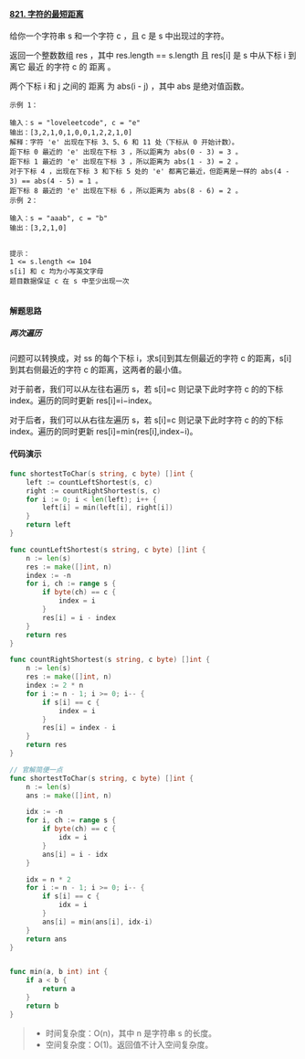 #### [821. 字符的最短距离](https://leetcode-cn.com/problems/shortest-distance-to-a-character/)

给你一个字符串 s 和一个字符 c ，且 c 是 s 中出现过的字符。

返回一个整数数组 res ，其中 res.length == s.length 且 res[i] 是 s 中从下标 i 到离它 最近 的字符 c 的 距离 。

两个下标 i 和 j 之间的 距离 为 abs(i - j) ，其中 abs 是绝对值函数。

 

```
示例 1：

输入：s = "loveleetcode", c = "e"
输出：[3,2,1,0,1,0,0,1,2,2,1,0]
解释：字符 'e' 出现在下标 3、5、6 和 11 处（下标从 0 开始计数）。
距下标 0 最近的 'e' 出现在下标 3 ，所以距离为 abs(0 - 3) = 3 。
距下标 1 最近的 'e' 出现在下标 3 ，所以距离为 abs(1 - 3) = 2 。
对于下标 4 ，出现在下标 3 和下标 5 处的 'e' 都离它最近，但距离是一样的 abs(4 - 3) == abs(4 - 5) = 1 。
距下标 8 最近的 'e' 出现在下标 6 ，所以距离为 abs(8 - 6) = 2 。
示例 2：

输入：s = "aaab", c = "b"
输出：[3,2,1,0]


提示：
1 <= s.length <= 104
s[i] 和 c 均为小写英文字母
题目数据保证 c 在 s 中至少出现一次


```

#### 解题思路

##### 两次遍历

问题可以转换成，对 ss 的每个下标 i，求s[i]到其左侧最近的字符 c 的距离，s[i]到其右侧最近的字符 c 的距离，这两者的最小值。

对于前者，我们可以从左往右遍历 s，若 s[i]=c 则记录下此时字符 c 的的下标 index。遍历的同时更新 res[i]=i−index。

对于后者，我们可以从右往左遍历 s，若 s[i]=c 则记录下此时字符 c 的的下标 index。遍历的同时更新 res[i]=min(res[i],index−i)。



#### 代码演示

```go
func shortestToChar(s string, c byte) []int {
	left := countLeftShortest(s, c)
	right := countRightShortest(s, c)
	for i := 0; i < len(left); i++ {
		left[i] = min(left[i], right[i])
	}
	return left
}

func countLeftShortest(s string, c byte) []int {
	n := len(s)
	res := make([]int, n)
	index := -n
	for i, ch := range s {
		if byte(ch) == c {
			index = i
		}
		res[i] = i - index
	}
	return res
}

func countRightShortest(s string, c byte) []int {
	n := len(s)
	res := make([]int, n)
	index := 2 * n
	for i := n - 1; i >= 0; i-- {
		if s[i] == c {
			index = i
		}
		res[i] = index - i
	}
	return res
}

// 官解简便一点
func shortestToChar(s string, c byte) []int {
    n := len(s)
    ans := make([]int, n)

    idx := -n
    for i, ch := range s {
        if byte(ch) == c {
            idx = i
        }
        ans[i] = i - idx
    }

    idx = n * 2
    for i := n - 1; i >= 0; i-- {
        if s[i] == c {
            idx = i
        }
        ans[i] = min(ans[i], idx-i)
    }
    return ans
}


func min(a, b int) int {
	if a < b {
		return a
	}
	return b
}
```

> - 时间复杂度：O(n)，其中 n 是字符串 s 的长度。
> - 空间复杂度：O(1)。返回值不计入空间复杂度。
